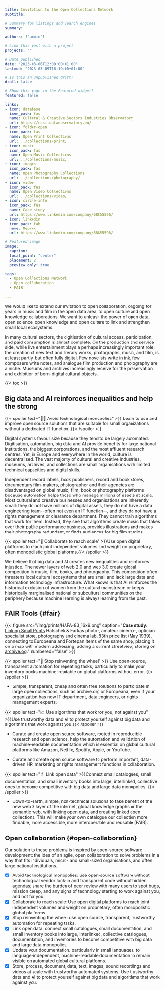 ```yaml
---
title: Invitation to the Open Collections Network
subtitle:  

# Summary for listings and search engines
summary: 

authors: ["admin"]
 
# Link this post with a project
projects: ""

# Date published
date: "2023-03-06T12:00:00+01:00"
lastmod: "2023-03-09T18:19:00+01:00"

# Is this an unpublished draft?
draft: false

# Show this page in the Featured widget?
featured: false

links:
- icon: database
  icon_pack: fas
  name: Cultural & Creative Sectors Industries Observatory
  url: https://ccsi.dataobservatory.eu/
- icon: folder-open
  icon_pack: fas
  name: Open Print Collections
  url: ../collections/print/
- icon: music
  icon_pack: fas
  name: Open Music Collections
  url: ../collections/music/
- icon: images
  icon_pack: fas
  name: Open Photography Collections
  url: ../collections/photography/
- icon: video
  icon_pack: fas
  name: Open Video Collections
  url: ../collections/video/
- icon: circle-info
  icon_pack: fas
  name: Case study
  url: https://www.linkedin.com/company/68855596/
- icon: linkedin
  icon_pack: fab
  name: Reprex
  url: https://www.linkedin.com/company/68855596/

# Featured image
image:
  caption: 
  focal_point: "center"
  placement: 2
  preview_only: true
  
tags:
  - Open Collections Network
  - Open collaboration
  - FAIR
  
---
```


We would like to extend our invitation to open collaboration, ongoing for years in music and film in the open data area, to open culture and open knowledge collaborations. We want to unleash the power of open data, open science, open knowledge and open culture to link and strengthen small local ecosystems.

In many cultural sectors, the digitisation of cultural access, participation, and paid consumption is almost complete. On the production and service side, while live entertainment plays a perhaps increasingly important role, the creation of new text and literary works, photographs, music, and film, is at least partly, but often fully digital. Few novelists write in ink, few composers write notes, and analogue film production and photography are a niche. Museums and archives increasingly receive for the preservation and exhibition of born-digital cultural objects.

{{< toc >}}

## Big data and AI reinforces inequalities and help the strong

{{< spoiler text="✋🏾 Avoid technological monopolies" >}}
Learn to use and improve open source solutions that are suitable for small organizations without a dedicated IT function. 
{{< /spoiler >}} 

Digital systems favour size because they tend to be largely automated.  Digitisation, automation, big data and AI provide benefits for large national institutions, the biggest corporations, and the most affluent research centres. Yet, in Europe and everywhere in the world, culture is decentralised. The vast majority of cultural and creative industries, museums, archives, and collections are small organisations with limited technical capacities and digital skills. 

Independent record labels, book publishers, record and book stores, documentary film-makers, photographer and their agencies are disadvantaged on global music, film, book or photography platforms because automation helps those who manage millions of assets at scale. Most cultural and creative businesses and organisations are inherently small: they do not have millions of digital assets, they do not have a data engineering team--often not even an IT function--, and they do not have a rights management or clearance department.  They cannot train algorithms that work for them. Instead, they see that algorithms create music that takes over their public performance business, provides illustrations and makes their photography redundant, or finds audiences for big film studios.

{{< spoiler text="🧩 Collaborate to reach scale" >}}Use open digital platforms to reach joint independent volumes and weight on proprietary, often monopolistic global platforms.{{< /spoiler >}}

We believe that big data and AI creates new inequalities and reinforces injustice. The newer layers of web 2.0 and web 3.0 create global competition in music, film, books, and photography. This competition often threatens local cultural ecosystems that are small and lack large data and information technology infrastructure. What knows is that AI reinforces the historical exclusion of women from the cultural mainstream or keeps historically marginalised national or subcultural communities on the periphery because machine learning is always learning from the past.


## FAIR Tools {#fair}

{{< figure src="/img/prints/HAFA-83_16x9.png" caption="**Case study:** [Linking Small Prints](/post/2023-03-20_small_prints/) Hatschek & Farkas photo-, amateur cinema-, optician specialist store, photography and cinema lab, 83th price list (May 1939), connecting to Europeana and Fortepan items of the same shop, placing it on a map with modern addressing, adding a current streetview, storing on [archive.og](https://archive.org/details/hafa-83-arjegyzek)." numbered="false" >}}

{{< spoiler text="🛞 Stop reinventing the wheel" >}}
Use open-source, transparent automation for repeating tasks, particularly to make your inventory books machine-readable on global platforms without error. 
{{< /spoiler >}}

- Simple, transparent, cheap and often free solutions to participate in large open collections, such as archive.org or Europeana, even if your organization has now IT department, data engineers, or rights management experts.

{{< spoiler text="📈 Use algorithms that work for you, not against you" >}}Use trustworthy data and AI to protect yourself against big data and algorithms that work against you.{{< /spoiler >}}


- Curate and create open source software, rooted in reproducible research and open science, help the automation and validation of machine-readable documentation which is essential on global cultural platforms like Amazon, Netflix, Spotify, Apple, or YouTube.

- Curate and create open source software to perform important, data-driven HR, marketing or rights management functions in collaboration.

{{< spoiler text="🖇️ Link open data" >}}Connect small catalogues, small documentation, and small inventory books into large, interlinked, collective ones to become competitive with big data and large data monopolies.
{{< /spoiler >}}

- Down-to-earth, simple, non-technical solutions to take benefit of the new web 3 layer of the internet, global knowledge graphs or the semantic web, with linking open data, and creating linked open collections.  This will make your own catalogue our collection more findable, more accessible, more interoperable and reusable (FAIR).

## Open collaboration {#open-collaboration}

Our solution to these problems is inspired by open-source software development: the idea of an agile, open collaboration to solve problems in a way that fits individuals, micro- and small-sized organisations, and often large national institutions.

- [x] Avoid technological monopolies: use open-source software without technological vendor lock-in and transparent code without hidden agendas; share the burden of peer review with many users to spot bugs, mission creep, and any signs of technology starting to work against you, and not for you. 
- [x] Collaborate to reach scale: Use open digital platforms to reach joint independent volumes and weight on proprietary, often monopolistic global platforms.
- [x] Stop reinventing the wheel: use open source, transparent, trustworthy automation for repeating tasks. 
- [x] Link open data: connect small catalogues, small documentation, and small inventory books into large, interlinked, collective catalogues, documentation, and inventories to become competitive with big data and large data monopolies.
- [x] Update your documentation, particularly in small languages, to language-independent, machine-readable documentation to remain visible on automated global cultural platforms. 
- [x] Store, process, document, data, text, images, sound recordings and videos at scale with trustworthy automated systems. Use trustworthy data and AI to protect yourself against big data and algorithms that work against you.

